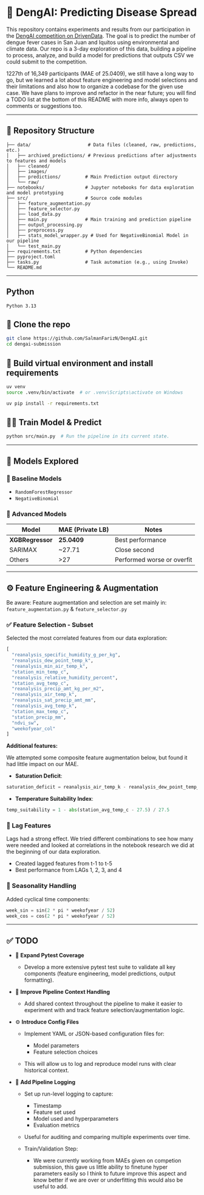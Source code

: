 # 🧿 DengAI: Predicting Disease Spread

This repository contains experiments and results from our participation in the [DengAI competition on DrivenData](https://www.drivendata.org/competitions/44/dengai-predicting-disease-spread/).
The goal is to predict the number of dengue fever cases in San Juan and Iquitos using environmental and climate data.
Our repo is a 3-day exploration of this data, building a pipeline to process, analyze, and build a model for predictions that outputs CSV we could submit to the competition.

1227th of 16,349 participants (MAE of 25.0409), we still have a long way to go, but we learned a lot about feature engineering and model selections and their limitations and also how to organize a codebase for the given use case. We have plans to improve and refactor in the near future; you will find a TODO list at the bottom of this README with more info, always open to comments or suggestions too.

---

## 📁 Repository Structure

```
├── data/                     # Data files (cleaned, raw, predictions, etc.)
│   ├── archived_predictions/ # Previous predictions after adjustments to features and models
│   ├── cleaned/
│   ├── images/
│   ├── predictions/         # Main Prediction output directory
│   └── raw/
├── notebooks/               # Jupyter notebooks for data exploration and model prototyping
├── src/                     # Source code modules
│   ├── feature_augmentation.py
│   ├── feature_selector.py
│   ├── load_data.py
│   ├── main.py              # Main training and prediction pipeline
│   ├── output_processing.py
│   ├── preprocess.py
│   ├── stats_model_wrapper.py # Used for NegativeBinomial Model in our pipeline
│   └── test_main.py
├── requirements.txt         # Python dependencies
├── pyproject.toml
├── tasks.py                 # Task automation (e.g., using Invoke)
└── README.md
```

---

## Python

`Python 3.13`

## 🔀 Clone the repo

```bash
git clone https://github.com/SalmanFarizN/DengAI.git
cd dengai-submission
```

## 🥷️ Build virtual environment and install requirements

```bash
uv venv
source .venv/bin/activate  # or .venv\Scripts\activate on Windows

uv pip install -r requirements.txt
```

## 🏋️‍♂️ Train Model & Predict

```bash
python src/main.py  # Run the pipeline in its current state.
```

---

## 🧪 Models Explored

### 🔹 Baseline Models

- `RandomForestRegressor`
- `NegativeBinomial`

### 🔸 Advanced Models

| Model            | MAE (Private LB) | Notes                      |
| ---------------- | ---------------- | -------------------------- |
| **XGBRegressor** | **25.0409**      | Best performance           |
| SARIMAX          | \~27.71          | Close second               |
| Others           | >27              | Performed worse or overfit |

---

## ⚙️ Feature Engineering & Augmentation

Be aware: Feature augmentation and selection are set mainly in: `feature_augmentation.py` & `feature_selector.py`

### ✅ Feature Selection - Subset

Selected the most correlated features from our data exploration:

```python
[
  "reanalysis_specific_humidity_g_per_kg",
  "reanalysis_dew_point_temp_k",
  "reanalysis_min_air_temp_k",
  "station_min_temp_c",
  "reanalysis_relative_humidity_percent",
  "station_avg_temp_c",
  "reanalysis_precip_amt_kg_per_m2",
  "reanalysis_air_temp_k",
  "reanalysis_sat_precip_amt_mm",
  "reanalysis_avg_temp_k",
  "station_max_temp_c",
  "station_precip_mm",
  "ndvi_sw",
  "weekofyear_col"
]
```

**Additional features:**

We attempted some composite feature augmentation below, but found it had little impact on our MAE.

- **Saturation Deficit**:

```python
saturation_deficit = reanalysis_air_temp_k - reanalysis_dew_point_temp_k
```

- **Temperature Suitability Index**:

```python
temp_suitability = 1 - abs(station_avg_temp_c - 27.5) / 27.5
```

### 🔁 Lag Features

Lags had a strong effect. We tried different combinations to see how many were needed and looked at correlations in the notebook research we did at the beginning of our data exploration.

- Created lagged features from t-1 to t-5
- Best performance from LAGs 1, 2, 3, and 4

### 📅 Seasonality Handling

Added cyclical time components:

```python
week_sin = sin(2 * pi * weekofyear / 52)
week_cos = cos(2 * pi * weekofyear / 52)
```

---

## ✅ TODO

- 🧪 **Expand Pytest Coverage**

  - Develop a more extensive pytest test suite to validate all key components (feature engineering, model predictions, output formatting).

- 🧠 **Improve Pipeline Context Handling**

  - Add shared context throughout the pipeline to make it easier to experiment with and track feature selection/augmentation logic.

- ⚙️ **Introduce Config Files**

  - Implement YAML or JSON-based configuration files for:

    - Model parameters
    - Feature selection choices

  - This will allow us to log and reproduce model runs with clear historical context.

- 📝 **Add Pipeline Logging**

  - Set up run-level logging to capture:

    - Timestamp
    - Feature set used
    - Model used and hyperparameters
    - Evaluation metrics

  - Useful for auditing and comparing multiple experiments over time.

  - Train/Validation Step:
    - We were currently working from MAEs given on competion submission, this gave us little ability to finetune hyper parameters
      easily so I think to future improve this aspect and know better if we are over or underfitting this would also be useful to add.
